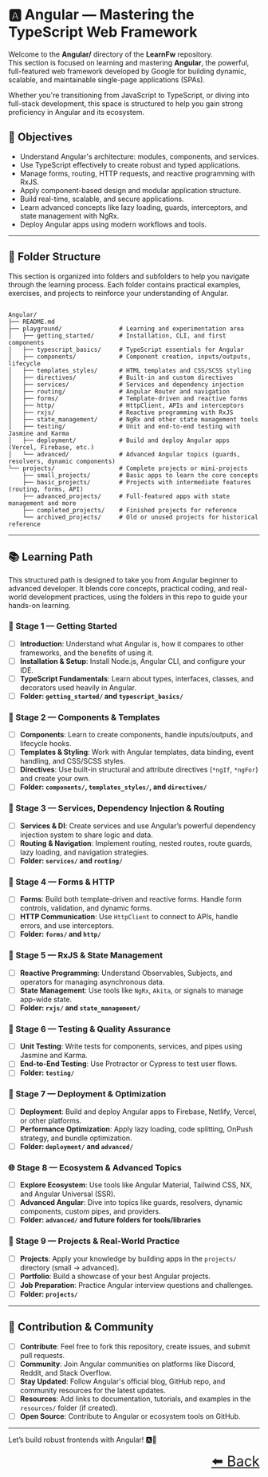 # 🅰️ Angular — Mastering the TypeScript Web Framework

Welcome to the **Angular/** directory of the **LearnFw** repository.  
This section is focused on learning and mastering **Angular**, the powerful, full-featured web framework developed by Google for building dynamic, scalable, and maintainable single-page applications (SPAs).

Whether you're transitioning from JavaScript to TypeScript, or diving into full-stack development, this space is structured to help you gain strong proficiency in Angular and its ecosystem.

## 🎯 Objectives

- Understand Angular's architecture: modules, components, and services.
- Use TypeScript effectively to create robust and typed applications.
- Manage forms, routing, HTTP requests, and reactive programming with RxJS.
- Apply component-based design and modular application structure.
- Build real-time, scalable, and secure applications.
- Learn advanced concepts like lazy loading, guards, interceptors, and state management with NgRx.
- Deploy Angular apps using modern workflows and tools.

---

## 📂 Folder Structure

This section is organized into folders and subfolders to help you navigate through the learning process. Each folder contains practical examples, exercises, and projects to reinforce your understanding of Angular.

```text

Angular/
├── README.md
├── playground/                # Learning and experimentation area
│   ├── getting_started/       # Installation, CLI, and first components
│   ├── typescript_basics/     # TypeScript essentials for Angular
│   ├── components/            # Component creation, inputs/outputs, lifecycle
│   ├── templates_styles/      # HTML templates and CSS/SCSS styling
│   ├── directives/            # Built-in and custom directives
│   ├── services/              # Services and dependency injection
│   ├── routing/               # Angular Router and navigation
│   ├── forms/                 # Template-driven and reactive forms
│   ├── http/                  # HttpClient, APIs and interceptors
│   ├── rxjs/                  # Reactive programming with RxJS
│   ├── state_management/      # NgRx and other state management tools
│   ├── testing/               # Unit and end-to-end testing with Jasmine and Karma
│   ├── deployment/            # Build and deploy Angular apps (Vercel, Firebase, etc.)
│   └── advanced/              # Advanced Angular topics (guards, resolvers, dynamic components)
└── projects/                  # Complete projects or mini-projects
    ├── small_projects/        # Basic apps to learn the core concepts
    ├── basic_projects/        # Projects with intermediate features (routing, forms, API)
    ├── advanced_projects/     # Full-featured apps with state management and more
    ├── completed_projects/    # Finished projects for reference
    └── archived_projects/     # Old or unused projects for historical reference

```

---

## 📚 Learning Path

This structured path is designed to take you from Angular beginner to advanced developer. It blends core concepts, practical coding, and real-world development practices, using the folders in this repo to guide your hands-on learning.

### 🧭 Stage 1 — Getting Started

- [ ] **Introduction**: Understand what Angular is, how it compares to other frameworks, and the benefits of using it.
- [ ] **Installation & Setup**: Install Node.js, Angular CLI, and configure your IDE.
- [ ] **TypeScript Fundamentals**: Learn about types, interfaces, classes, and decorators used heavily in Angular.
- [ ] **Folder: `getting_started/` and `typescript_basics/`**

### 🧱 Stage 2 — Components & Templates

- [ ] **Components**: Learn to create components, handle inputs/outputs, and lifecycle hooks.
- [ ] **Templates & Styling**: Work with Angular templates, data binding, event handling, and CSS/SCSS styles.
- [ ] **Directives**: Use built-in structural and attribute directives (`*ngIf`, `*ngFor`) and create your own.
- [ ] **Folder: `components/`, `templates_styles/`, and `directives/`**

### 🔁 Stage 3 — Services, Dependency Injection & Routing

- [ ] **Services & DI**: Create services and use Angular’s powerful dependency injection system to share logic and data.
- [ ] **Routing & Navigation**: Implement routing, nested routes, route guards, lazy loading, and navigation strategies.
- [ ] **Folder: `services/` and `routing/`**

### 📝 Stage 4 — Forms & HTTP

- [ ] **Forms**: Build both template-driven and reactive forms. Handle form controls, validation, and dynamic forms.
- [ ] **HTTP Communication**: Use `HttpClient` to connect to APIs, handle errors, and use interceptors.
- [ ] **Folder: `forms/` and `http/`**

### 🔀 Stage 5 — RxJS & State Management

- [ ] **Reactive Programming**: Understand Observables, Subjects, and operators for managing asynchronous data.
- [ ] **State Management**: Use tools like `NgRx`, `Akita`, or signals to manage app-wide state.
- [ ] **Folder: `rxjs/` and `state_management/`**

### 🧪 Stage 6 — Testing & Quality Assurance

- [ ] **Unit Testing**: Write tests for components, services, and pipes using Jasmine and Karma.
- [ ] **End-to-End Testing**: Use Protractor or Cypress to test user flows.
- [ ] **Folder: `testing/`**

### 🚀 Stage 7 — Deployment & Optimization

- [ ] **Deployment**: Build and deploy Angular apps to Firebase, Netlify, Vercel, or other platforms.
- [ ] **Performance Optimization**: Apply lazy loading, code splitting, OnPush strategy, and bundle optimization.
- [ ] **Folder: `deployment/` and `advanced/`**

### 🌐 Stage 8 — Ecosystem & Advanced Topics

- [ ] **Explore Ecosystem**: Use tools like Angular Material, Tailwind CSS, NX, and Angular Universal (SSR).
- [ ] **Advanced Angular**: Dive into topics like guards, resolvers, dynamic components, custom pipes, and providers.
- [ ] **Folder: `advanced/` and future folders for tools/libraries**

### 🧩 Stage 9 — Projects & Real-World Practice

- [ ] **Projects**: Apply your knowledge by building apps in the `projects/` directory (small → advanced).
- [ ] **Portfolio**: Build a showcase of your best Angular projects.
- [ ] **Job Preparation**: Practice Angular interview questions and challenges.
- [ ] **Folder: `projects/`**

---

## 🤝 Contribution & Community

- [ ] **Contribute**: Feel free to fork this repository, create issues, and submit pull requests.
- [ ] **Community**: Join Angular communities on platforms like Discord, Reddit, and Stack Overflow.
- [ ] **Stay Updated**: Follow Angular's official blog, GitHub repo, and community resources for the latest updates.
- [ ] **Resources**: Add links to documentation, tutorials, and examples in the `resources/` folder (if created).
- [ ] **Open Source**: Contribute to Angular or ecosystem tools on GitHub.

---

Let’s build robust frontends with Angular! 🅰️💪

<div align="right" style="font-size: 2em;">
    <a href="../README.md">⬅️ Back</a>
</div>
